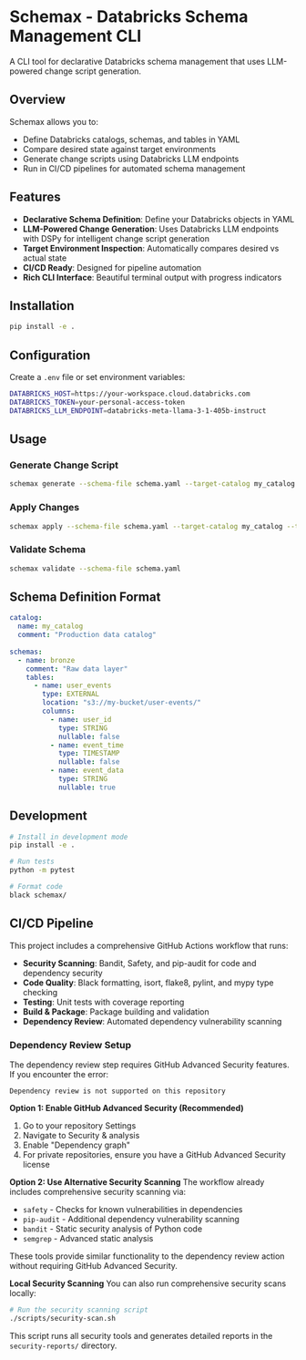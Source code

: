 # Schemax - Databricks Schema Management CLI

A CLI tool for declarative Databricks schema management that uses LLM-powered change script generation.

## Overview

Schemax allows you to:
- Define Databricks catalogs, schemas, and tables in YAML
- Compare desired state against target environments
- Generate change scripts using Databricks LLM endpoints
- Run in CI/CD pipelines for automated schema management

## Features

- **Declarative Schema Definition**: Define your Databricks objects in YAML
- **LLM-Powered Change Generation**: Uses Databricks LLM endpoints with DSPy for intelligent change script generation  
- **Target Environment Inspection**: Automatically compares desired vs actual state
- **CI/CD Ready**: Designed for pipeline automation
- **Rich CLI Interface**: Beautiful terminal output with progress indicators

## Installation

```bash
pip install -e .
```

## Configuration

Create a `.env` file or set environment variables:

```bash
DATABRICKS_HOST=https://your-workspace.cloud.databricks.com
DATABRICKS_TOKEN=your-personal-access-token
DATABRICKS_LLM_ENDPOINT=databricks-meta-llama-3-1-405b-instruct
```

## Usage

### Generate Change Script

```bash
schemax generate --schema-file schema.yaml --target-catalog my_catalog --target-schema my_schema
```

### Apply Changes

```bash
schemax apply --schema-file schema.yaml --target-catalog my_catalog --target-schema my_schema
```

### Validate Schema

```bash
schemax validate --schema-file schema.yaml
```

## Schema Definition Format

```yaml
catalog:
  name: my_catalog
  comment: "Production data catalog"
  
schemas:
  - name: bronze
    comment: "Raw data layer"
    tables:
      - name: user_events
        type: EXTERNAL
        location: "s3://my-bucket/user-events/"
        columns:
          - name: user_id
            type: STRING
            nullable: false
          - name: event_time
            type: TIMESTAMP
            nullable: false
          - name: event_data
            type: STRING
            nullable: true
```

## Development

```bash
# Install in development mode
pip install -e .

# Run tests
python -m pytest

# Format code
black schemax/
```

## CI/CD Pipeline

This project includes a comprehensive GitHub Actions workflow that runs:

- **Security Scanning**: Bandit, Safety, and pip-audit for code and dependency security
- **Code Quality**: Black formatting, isort, flake8, pylint, and mypy type checking
- **Testing**: Unit tests with coverage reporting
- **Build & Package**: Package building and validation
- **Dependency Review**: Automated dependency vulnerability scanning

### Dependency Review Setup

The dependency review step requires GitHub Advanced Security features. If you encounter the error:

```
Dependency review is not supported on this repository
```

**Option 1: Enable GitHub Advanced Security (Recommended)**
1. Go to your repository Settings
2. Navigate to Security & analysis
3. Enable "Dependency graph"
4. For private repositories, ensure you have a GitHub Advanced Security license

**Option 2: Use Alternative Security Scanning**
The workflow already includes comprehensive security scanning via:
- `safety` - Checks for known vulnerabilities in dependencies
- `pip-audit` - Additional dependency vulnerability scanning
- `bandit` - Static security analysis of Python code
- `semgrep` - Advanced static analysis

These tools provide similar functionality to the dependency review action without requiring GitHub Advanced Security.

**Local Security Scanning**
You can also run comprehensive security scans locally:

```bash
# Run the security scanning script
./scripts/security-scan.sh
```

This script runs all security tools and generates detailed reports in the `security-reports/` directory. 